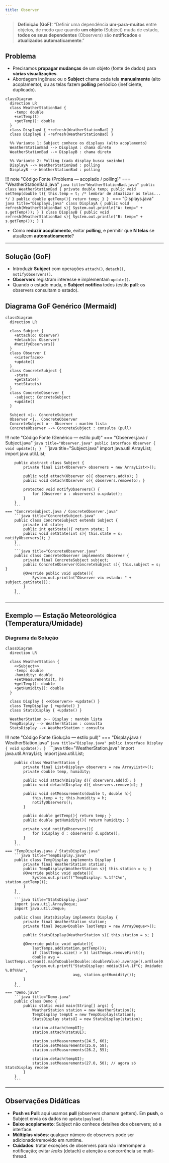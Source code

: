 ```yaml
---
title: Observer
---
```


> **Definição (GoF):** “Definir uma dependência **um-para-muitos** entre objetos, de modo que quando **um objeto** (Subject) muda de estado, **todos os seus dependentes** (Observers) são **notificados** e **atualizados automaticamente**.”

## Problema

- Precisamos **propagar mudanças** de um objeto (fonte de dados) para **várias visualizações**.
- Abordagem ingênua: ou o **Subject** chama cada tela **manualmente** (alto acoplamento), ou as telas fazem **polling** periódico (ineficiente, duplicado).

```mermaid
classDiagram
  direction LR
  class WeatherStationBad {
    -temp: double
    +setTemp(t)
    +getTemp(): double
  }
  class DisplayA { +refresh(WeatherStationBad) }
  class DisplayB { +refresh(WeatherStationBad) }

  %% Variante 1: Subject conhece os displays (alto acoplamento)
  WeatherStationBad --> DisplayA : chama direto
  WeatherStationBad --> DisplayB : chama direto

  %% Variante 2: Polling (cada display busca sozinho)
  DisplayA --> WeatherStationBad : polling
  DisplayB --> WeatherStationBad : polling
```

!!! note "Código Fonte (Problema — acoplado / polling)"
    === "WeatherStationBad.java"
        ```java title="WeatherStationBad.java"
        public class WeatherStationBad {
            private double temp;
            public void setTemp(double t){ this.temp = t; /* lembrar de atualizar as telas... */ }
            public double getTemp(){ return temp; }
        }
        ```
    === "Displays.java"
        ```java title="Displays.java"
        class DisplayA {
            public void refresh(WeatherStationBad s){
                System.out.println("A: temp=" + s.getTemp());
            }
        }
        class DisplayB {
            public void refresh(WeatherStationBad s){
                System.out.println("B: temp=" + s.getTemp());
            }
        }
        ```

- Como **reduzir acoplamento**, evitar **polling**, e permitir que **N telas** se atualizem **automaticamente**?

---

## Solução (GoF)

- Introduzir **Subject** com operações `attach()`, `detach()`, `notifyObservers()`.
- **Observers** registram interesse e implementam `update()`.
- Quando o estado muda, o **Subject** **notifica** todos (estilo **pull**: os observers consultam o estado).

## Diagrama GoF Genérico (Mermaid)
```mermaid
classDiagram
  direction LR

  class Subject {
    +attach(o: Observer)
    +detach(o: Observer)
    #notifyObservers()
  }
  class Observer {
    <<interface>>
    +update()
  }
  class ConcreteSubject {
    -state
    +getState()
    +setState(s)
  }
  class ConcreteObserver {
    -subject: ConcreteSubject
    +update()
  }

  Subject <|-- ConcreteSubject
  Observer <|.. ConcreteObserver
  ConcreteSubject o-- Observer : mantém lista
  ConcreteObserver --> ConcreteSubject : consulta (pull)
```

!!! note "Código Fonte (Genérico — estilo pull)"
    === "Observer.java / Subject.java"
        ```java title="Observer.java"
        public interface Observer {
            void update();
        }
        ```
        ```java title="Subject.java"
        import java.util.ArrayList;
        import java.util.List;

        public abstract class Subject {
            private final List<Observer> observers = new ArrayList<>();

            public void attach(Observer o){ observers.add(o); }
            public void detach(Observer o){ observers.remove(o); }

            protected void notifyObservers() {
                for (Observer o : observers) o.update();
            }
        }
        ```
    === "ConcreteSubject.java / ConcreteObserver.java"
        ```java title="ConcreteSubject.java"
        public class ConcreteSubject extends Subject {
            private int state;
            public int getState(){ return state; }
            public void setState(int s){ this.state = s; notifyObservers(); }
        }
        ```
        ```java title="ConcreteObserver.java"
        public class ConcreteObserver implements Observer {
            private final ConcreteSubject subject;
            public ConcreteObserver(ConcreteSubject s){ this.subject = s; }
            @Override public void update(){
                System.out.println("Observer viu estado: " + subject.getState());
            }
        }
        ```

---

## Exemplo — Estação Meteorológica (Temperatura/Umidade)

### Diagrama da Solução
```mermaid
classDiagram
  direction LR

  class WeatherStation {
    <<Subject>>
    -temp: double
    -humidity: double
    +setMeasurements(t, h)
    +getTemp(): double
    +getHumidity(): double
  }

  class Display { <<Observer>> +update() }
  class TempDisplay { +update() }
  class StatsDisplay { +update() }

  WeatherStation o-- Display : mantém lista
  TempDisplay --> WeatherStation : consulta
  StatsDisplay --> WeatherStation : consulta
```

!!! note "Código Fonte (Solução — estilo pull)"
    === "Display.java / WeatherStation.java"
        ```java title="Display.java"
        public interface Display { void update(); }
        ```
        ```java title="WeatherStation.java"
        import java.util.ArrayList;
        import java.util.List;

        public class WeatherStation {
            private final List<Display> observers = new ArrayList<>();
            private double temp, humidity;

            public void attach(Display d){ observers.add(d); }
            public void detach(Display d){ observers.remove(d); }

            public void setMeasurements(double t, double h){
                this.temp = t; this.humidity = h;
                notifyObservers();
            }

            public double getTemp(){ return temp; }
            public double getHumidity(){ return humidity; }

            private void notifyObservers(){
                for (Display d : observers) d.update();
            }
        }
        ```
    === "TempDisplay.java / StatsDisplay.java"
        ```java title="TempDisplay.java"
        public class TempDisplay implements Display {
            private final WeatherStation station;
            public TempDisplay(WeatherStation s){ this.station = s; }
            @Override public void update(){
                System.out.printf("TempDisplay: %.1f°C%n", station.getTemp());
            }
        }
        ```
        ```java title="StatsDisplay.java"
        import java.util.ArrayDeque;
        import java.util.Deque;

        public class StatsDisplay implements Display {
            private final WeatherStation station;
            private final Deque<Double> lastTemps = new ArrayDeque<>();

            public StatsDisplay(WeatherStation s){ this.station = s; }

            @Override public void update(){
                lastTemps.add(station.getTemp());
                if (lastTemps.size() > 5) lastTemps.removeFirst();
                double avg = lastTemps.stream().mapToDouble(Double::doubleValue).average().orElse(0.0);
                System.out.printf("StatsDisplay: média(5)=%.1f°C; Umidade: %.0f%%%n",
                                  avg, station.getHumidity());
            }
        }
        ```
    === "Demo.java"
        ```java title="Demo.java"
        public class Demo {
            public static void main(String[] args) {
                WeatherStation station = new WeatherStation();
                TempDisplay tempUI = new TempDisplay(station);
                StatsDisplay statsUI = new StatsDisplay(station);

                station.attach(tempUI);
                station.attach(statsUI);

                station.setMeasurements(24.5, 60);
                station.setMeasurements(25.0, 58);
                station.setMeasurements(26.2, 55);

                station.detach(tempUI);
                station.setMeasurements(27.0, 50); // agora só StatsDisplay recebe
            }
        }
        ```

---

## Observações Didáticas

- **Push vs Pull**: aqui usamos **pull** (observers chamam getters). Em **push**, o Subject envia os dados no `update(payload)`.
- **Baixo acoplamento**: Subject não conhece detalhes dos observers; só a interface.
- **Múltiplas visões**: qualquer número de observers pode ser adicionado/removido em runtime.
- **Cuidados**: tratar exceções de observers para não interromper a notificação; evitar *leaks* (detach) e atenção a concorrência se multi-thread.
